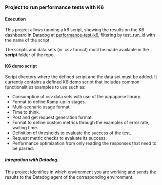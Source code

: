### **Project to run performance tests with K6**

#### **Execution**
This project allows running a k6 script, showing the results on the K6 dashboard in Datadog at [performance-test-k6](https://p.datadoghq.com/sb/7e51cb5de-ba19f7f884f4cf9afe55dfb1d98df8d5), filtering by test_run_id with the name of the script.

The scripts and data sets (in .csv format) must be made available in the **script** folder of the repo.

#### **K6 demo script**
Script directory where the defined script and the data set must be added. It currently contains a defined K6 demo script that includes common functionalities examples to use such as:

  + Consumption of csv data sets with use of the papaparse library.      
  + Format to define Ramp-up in stages.   
  + Multi-scenario usage format.  
  + Time to think.
  + Post and get request generation format.
  + Format to define custom metrics through the examples of error rate, waiting time.      
  + Definition of thresholds to evaluate the success of the test.
  + Request metric checks to evaluate its success.  
  + Performance optimization from only reading the responses that need to be parsed.

##### **Integration with Datadog.**
This project identifies in which environment you are working and sends the results to the Datadog agent of the corresponding environment.